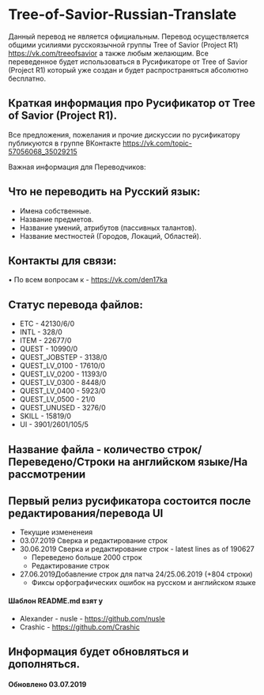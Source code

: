 # Tree-of-Savior-Russian-Translate
Данный перевод не является официальным. Перевод осуществляется общими усилиями русскоязычной группы Tree of Savior (Project R1) https://vk.com/treeofsavior а также любым желающим. Все переведенное будет использоваться в Русификаторе от Tree of Savior (Project R1) который уже создан и будет распространяться абсолютно бесплатно.

## Краткая информация про Русификатор от Tree of Savior (Project R1).

Все предложения, пожелания и прочие дискуссии по русификатору публикуются в группе ВКонтакте https://vk.com/topic-57056068_35029215

Важная информация для Переводчиков:

## Что не переводить на Русский язык:
* Имена собственные.
* Название предметов.
* Название умений, атрибутов (пассивных талантов).
 * Название местностей (Городов, Локаций, Областей).

## Контакты для связи:
• По всем вопросам к - https://vk.com/den17ka

## Статус перевода файлов:
* ETC - 42130/6/0
* INTL - 328/0
* ITEM - 22677/0
* QUEST - 10990/0
* QUEST_JOBSTEP - 3138/0
* QUEST_LV_0100 - 17610/0
* QUEST_LV_0200 - 11393/0
* QUEST_LV_0300 - 8448/0
* QUEST_LV_0400 - 5923/0
* QUEST_LV_0500 - 21/0
* QUEST_UNUSED - 3276/0
* SKILL - 15819/0
* UI - 3901/2601/105/5
 ## Название файла - количество строк/Переведено/Строки на английском языке/На рассмотрении 

## Первый релиз русификатора состоится после редактирования/перевода UI

* Текущие измененеия
* 03.07.2019 Сверка и редактирование строк
* 30.06.2019 Сверка и редактирование строк - latest lines as of 190627
   * Переведено больше 2000 строк
   * Редактирование строк
* 27.06.2019Добавление строк для патча 24/25.06.2019 (+804 строки)
   * Фиксы орфографических ошибок на русском и английском языке



#### Шаблон README.md взят у 
* Alexander - nusle - https://github.com/nusle
* Crashic - https://github.com/Crashic 
## Информация будет обновляться и дополняться. 
#### Обновлено 03.07.2019

